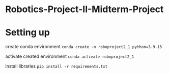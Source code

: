 # Robotics-Project-II-Midterm-Project

# Setting up
create conda environment
```conda create -n roboproject2_1 python=3.9.15```

activate created environment
```conda activate roboproject2_1```

install libraries
```pip install -r requirements.txt```
